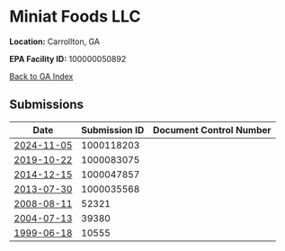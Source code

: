 # Miniat Foods LLC

**Location:** Carrollton, GA

**EPA Facility ID:** 100000050892

[Back to GA Index](../../index.md)

## Submissions

| Date | Submission ID | Document Control Number |
|------|--------------|-------------------------|
| [2024-11-05](submissions/1000118203.md) | 1000118203 |  |
| [2019-10-22](submissions/1000083075.md) | 1000083075 |  |
| [2014-12-15](submissions/1000047857.md) | 1000047857 |  |
| [2013-07-30](submissions/1000035568.md) | 1000035568 |  |
| [2008-08-11](submissions/52321.md) | 52321 |  |
| [2004-07-13](submissions/39380.md) | 39380 |  |
| [1999-06-18](submissions/10555.md) | 10555 |  |
